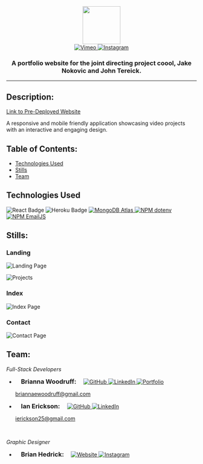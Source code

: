 <div id="header" align="center">
  <img src="https://user-images.githubusercontent.com/89707381/180673166-14db4d9e-6fa5-4c3b-9627-8ec3d26e2c19.png" width="100"/>
  <div id="badges">
    <a target="_blank" rel="noopener noreferrer" href="https://vimeo.com/itscoool">
        <img src="https://img.shields.io/badge/Vimeo-12100E?style=for-the-badge&logo=vimeo&logoColor=19B7EA" alt="Vimeo" style="max-width: 100%;">
    </a>
    <a target="_blank" rel="noopener noreferrer" href="https://instagram.com/coool_ig?igshid=YmMyMTA2M2Y=">
        <img src="https://img.shields.io/badge/Instagram-E4405F?style=for-the-badge&logo=instagram&logoColor=white" alt="Instagram" style="max-width: 100%;">
    </a>
  </div>

  <h3> A portfolio website for the joint directing project coool, Jake Nokovic and John Tereick.</h3>

  ---
</div>

  ## Description:
  [Link to Pre-Deployed Website](https://coool-predeploy.herokuapp.com/)

  A responsive and mobile friendly application showcasing video projects with an interactive and engaging design.


## Table of Contents:
  * [Technologies Used](#technologies)
  * [Stills](#stills)
  * [Team](#team)

## Technologies Used
 <img src="https://img.shields.io/badge/React-20232A?style=for-the-badge&logo=react&logoColor=61DAFB" alt="React Badge" style="max-width: 100%;">
 <img src="https://img.shields.io/badge/Heroku-430098?style=for-the-badge&logo=heroku&logoColor=white" alt="Heroku Badge" style="max-width: 100%;">
 <a target="_blank" rel="noopener noreferrer" href="https://www.mongaodb.com/atlas/database">
    <img src="https://img.shields.io/badge/MongoDB-4EA94B?style=for-the-badge&logo=mongodb&logoColor=white" alt="MongoDB Atlas" style="max-width: 100%;">
 </a>
 <a target="_blank" rel="noopener noreferrer" href="https://www.npmjs.com/package/dotenv">
    <img src="https://img.shields.io/badge/dotenv-CB3837?style=for-the-badge&logo=npm&logoColor=white" alt="NPM dotenv" style="max-width: 100%;">
 </a>
 <a target="_blank" rel="noopener noreferrer" href="https://www.emailjs.com/">
    <img src="https://img.shields.io/badge/emailjs-F38020?style=for-the-badge&logo=npm&logoColor=white" alt="NPM EmailJS" style="max-width: 100%;">
 </a>

## Stills:
### Landing
![Landing Page](https://user-images.githubusercontent.com/89707381/180694587-d80f8db7-5002-4e0e-9f1f-33ac9c586aae.jpg)
<br />

![Projects](https://user-images.githubusercontent.com/89707381/180694599-707d9588-f53f-4297-b7ed-f0b4ce83b643.jpg)
### Index
![Index Page](https://user-images.githubusercontent.com/89707381/180694604-e715ed9a-ad87-4bfa-85b9-d0eb08f8955e.jpg)
### Contact
![Contact Page](https://user-images.githubusercontent.com/89707381/180694751-0ba06252-053d-40a7-870b-41bee681c955.jpg)


## Team:
*Full-Stack Developers*
* <h3 style="display: inline; padding: 0 15px">Brianna Woodruff: </h3>
    <a target="_blank" rel="noopener noreferrer" href="https://github.com/briannawoodruff">
       <img src="https://img.shields.io/badge/GitHub-100000?style=for-the-badge&logo=github&logoColor=white" alt="GitHub" style="max-width: 100%;">
    </a>
    <a target="_blank" rel="noopener noreferrer" href="https://www.linkedin.com/in/briannaewoodruff/">
       <img src="https://img.shields.io/badge/LinkedIn-0077B5?style=for-the-badge&logo=linkedin&logoColor=white" alt="LinkedIn" style="max-width: 100%;">
    </a>
    <a target="_blank" rel="noopener noreferrer" href="https://www.linkedin.com/in/briannaewoodruff/">
       <img src="https://img.shields.io/badge/Portfolio-EA4C89?style=for-the-badge&logo=About.me&logoColor=white" alt="Portfolio" style="max-width: 100%;">
    </a>

    briannaewoodruff@gmail.com

* <h3 style="display: inline; padding: 0 15px">Ian Erickson: </h3>
    <a target="_blank" rel="noopener noreferrer" href="https://github.com/iaerickson">
       <img src="https://img.shields.io/badge/GitHub-100000?style=for-the-badge&logo=github&logoColor=white" alt="GitHub" style="max-width: 100%;">
    </a>
    <a target="_blank" rel="noopener noreferrer" href="https://www.linkedin.com/in/iaerickson/">
       <img src="https://img.shields.io/badge/LinkedIn-0077B5?style=for-the-badge&logo=linkedin&logoColor=white" alt="LinkedIn" style="max-width: 100%;">
    </a>

    ierickson25@gmail.com
<br />

*Graphic Designer*
* <h3 style="display: inline; padding: 0 15px">Brian Hedrick: </h3>
    <a target="_blank" rel="noopener noreferrer" href="https://brian-hedrick.com">
       <img src="https://img.shields.io/badge/Website-purple?style=for-the-badge&logo=About.me&logoColor=white" alt="Website" style="max-width: 100%;">
    </a>
    <a target="_blank" rel="noopener noreferrer" href="https://instagram.com/pendingcontent?igshid=YmMyMTA2M2Y=">
       <img src="https://img.shields.io/badge/Instagram-E4405F?style=for-the-badge&logo=instagram&logoColor=white" alt="Instagram" style="max-width: 100%;">
    </a>

